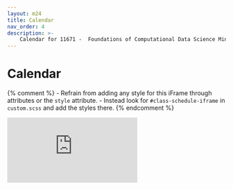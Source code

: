 ```yaml
---
layout: m24
title: Calendar
nav_order: 4
description: >-
    Calendar for 11671 -  Foundations of Computational Data Science Mini 5.
---
```


# Calendar

{% comment %}
    - Refrain from adding any style for this iFrame through attributes or the `style` attribute.
    - Instead look for `#class-schedule-iframe` in `custom.scss` and add the styles there.
{% endcomment %}

<iframe
    id="class-schedule-iframe"
    src="https://calendar.google.com/calendar/embed?src=c_688387d5333f9b57773ca202ff876fd5c2e928ba6a785749ae85a8f0f968079b%40group.calendar.google.com&ctz=America%2FNew_York"
    frameborder="0"
    style="border-width:0"
    scrolling="no">
</iframe>


